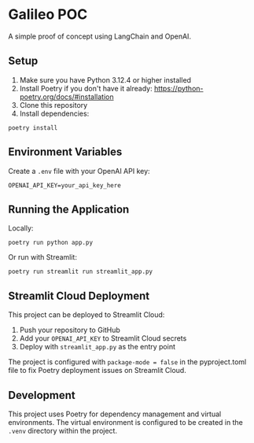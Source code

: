# Galileo POC

A simple proof of concept using LangChain and OpenAI.

## Setup

1. Make sure you have Python 3.12.4 or higher installed
2. Install Poetry if you don't have it already: https://python-poetry.org/docs/#installation
3. Clone this repository
4. Install dependencies:
```
poetry install
```

## Environment Variables

Create a `.env` file with your OpenAI API key:
```
OPENAI_API_KEY=your_api_key_here
```

## Running the Application

Locally:
```
poetry run python app.py
```

Or run with Streamlit:
```
poetry run streamlit run streamlit_app.py
```

## Streamlit Cloud Deployment

This project can be deployed to Streamlit Cloud:

1. Push your repository to GitHub
2. Add your `OPENAI_API_KEY` to Streamlit Cloud secrets
3. Deploy with `streamlit_app.py` as the entry point

The project is configured with `package-mode = false` in the pyproject.toml file to fix Poetry deployment issues on Streamlit Cloud.

## Development

This project uses Poetry for dependency management and virtual environments. The virtual environment is configured to be created in the `.venv` directory within the project. 